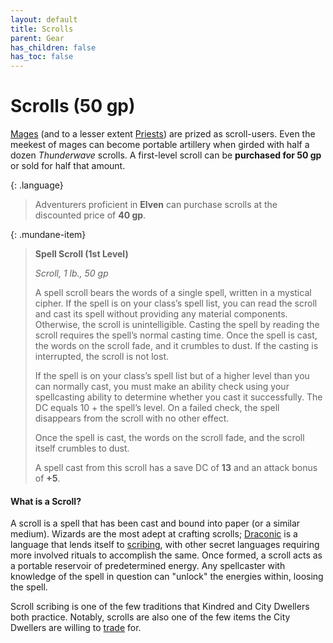 ```yaml
---
layout: default
title: Scrolls
parent: Gear
has_children: false
has_toc: false
---
```


# Scrolls (50 gp)

[Mages](../character_creation/class/wizard) (and to a lesser extent [Priests](../character_creation/class/cleric)) are prized as scroll-users. Even the meekest of mages can become portable artillery when girded with half a dozen *Thunderwave* scrolls. A first-level scroll can be **purchased for 50 gp** or sold for half that amount.

{: .language}
> Adventurers proficient in **Elven** can purchase scrolls at the discounted price of **40 gp**.

{: .mundane-item}
> **Spell Scroll (1st Level)**
>
> _Scroll, 1 lb., 50 gp_
> 
> A spell scroll bears the words of a single spell, written in a mystical cipher. If the spell is on your class’s spell list, you can read the scroll and cast its spell without providing any material components. Otherwise, the scroll is unintelligible. Casting the spell by reading the scroll requires the spell’s normal casting time. Once the spell is cast, the words on the scroll fade, and it crumbles to dust. If the casting is interrupted, the scroll is not lost. 
> 
> If the spell is on your class’s spell list but of a higher level than you can normally cast, you must make an ability check using your spellcasting ability to determine whether you cast it successfully. The DC equals 10 + the spell’s level. On a failed check, the spell disappears from the scroll with no other effect.
> 
> Once the spell is cast, the words on the scroll fade, and the scroll itself crumbles to dust.
>
> A spell cast from this scroll has a save DC of **13** and an attack bonus of **+5**.

#### What is a Scroll?

A scroll is a spell that has been cast and bound into paper (or a similar medium). Wizards are the most adept at crafting scrolls; [Draconic](../more/languages/secret#draconic) is a language that lends itself to [scribing](../adventuring/downtime/index), with other secret languages requiring more involved rituals to accomplish the same. Once formed, a scroll acts as a portable reservoir of predetermined energy. Any spellcaster with knowledge of the spell in question can "unlock" the energies within, loosing the spell.

Scroll scribing is one of the few traditions that Kindred and City Dwellers both practice. Notably, scrolls are also one of the few items the City Dwellers are willing to [trade](../the_frontier/city_dwellers/index) for.